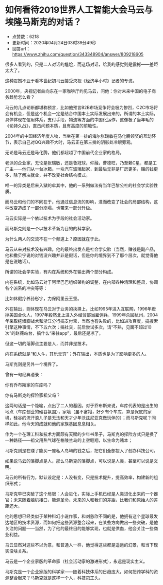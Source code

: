 # 如何看待2019世界人工智能大会马云与埃隆马斯克的对话？
- 点赞数：6218
- 更新时间：2020年04月24日03时39分49秒
- 回答url：https://www.zhihu.com/question/343348904/answer/809218605
<body>
 <p data-pid="87n2V86O">很多人看到的，只是二人对话的尴尬，而这场对话，给我的感觉则是震撼——差距太大了。</p>
 <p data-pid="zCasr6kK">这种震撼不亚于看本世纪初马云接受央视《经济半小时》记者的专访。</p>
 <p data-pid="kEfQrk_u">2000年，央视记者曲向东在一家咖啡厅约见马云，问他：你对未来中国的电子商务趋势怎么看？</p>
 <p data-pid="1KvqjKE_">马云的几点论断都堪称预言，比如他预言B2B市场竞争将会极为惨烈，C2C市场将会有机会，但是这个机会一定是结合中国本土实际发展出来的，所谓的本土实际，具体体现在信用体系，支付手段，物流等方面的中国化运作，这像极了当年毛的《论持久战》，直击问题本质，且有高度的前瞻性。</p>
 <p data-pid="NooUHr-Q">2004年的中国经济年度人物，当坐在第一排的海尔张瑞敏在马化腾领奖的互动环节，表示自己对QQ兴趣不大时，马云正在第三排的阴影处冷眼旁观。</p>
 <p data-pid="Qs7Q8Mk1">无论是马云还是马化腾，他们都超越了中国前代企业家的格局。</p>
 <p data-pid="y5P0CObH">老派的企业家，无论是张瑞敏，还是鲁冠球，仰融，曹德旺，乃至赖C星，都是工厂主——他们从一台冰箱，一块汽车玻璃起家，到最后无非是厂房更多，赚的钱更多，除了解决就业，并不改变社会结构模式。</p>
 <p data-pid="hKFKAc_h">唯一的异类是后来入狱的牟其中，他的一系列做法有当年巴黎公社的社会学实验性质。</p>
 <p data-pid="uFELil-u">而马云和他们的不同在于，他通过信息流的影响，进而改变了社会的局部结构，这种改变造成了一部分崩塌，也带来一部分升级。</p>
 <p data-pid="SlR_D5rY">马云实际是一个依以技术为手段的社会活动家。</p>
 <p data-pid="Xe9wxNAT">而马斯克则是一个以技术革新为目的的科学家。</p>
 <p data-pid="8RFbM5iw">为什么两人的交流不在一个频道上？原因就在于此。</p>
 <p data-pid="PjP2wSdd">马云从来对技术没有兴趣，他的最终出发点是社会学实验（当然，赚钱是副产品，他和撒贝宁说的对钱没兴趣并非是假话，但是你的境界到不了那个层次，就觉得他是在说瞎话）。</p>
 <p data-pid="eazDZvvz">所谓的社会学实验，有内在系统和外在输出两个部分构成。</p>
 <p data-pid="779B20_B">内在系统，比如马云对于阿里巴巴组织架构的调整，在内部各种清理和整肃，协调各个派系的冲突等等：</p>
 <p data-pid="WlquEZU_">比如休假疗养孙彤宇，力保阿里云王坚。</p>
 <p data-pid="wwfI04qz">外在输出，则体现在马云对于业务的抉择上，比如1995年进入互联网，1996年蹬掉美国合伙人，1997年毅然北上进入外经贸部当雇佣兵，1999年杀回杭州，2004年采取挖墙脚战术和浙江分行搞支付宝，当然也有失败的，比如进攻百度，搞搜索引擎这种事情，不下五六次；搞社交，前后尝试多次，请“不熟，见面不超过10次”的赵薇站台，搞什么“来往app”，最后还是凉了。</p>
 <p data-pid="WxrEPj4W">但这一切的落脚点主要是人，而并非是技术。</p>
 <p data-pid="f-ZBy3b2">内在系统就是“和人斗，其乐无穷”；外在输出，本质也是为了影响更多的人。</p>
 <p data-pid="-usSu9dT">马斯克则是另外一个境界了。</p>
 <p data-pid="8NSpNoca">曾有一句经典语录：</p>
 <p data-pid="gHC3q_Zf">你有乔布斯家的车库吗？</p>
 <p data-pid="G2BO5w7U">你有马斯克的探险家祖父吗？</p>
 <p data-pid="L6O4n3JK">这两句话是一个隐喻，点出了二人的基因。对于乔布斯来说，车库代表的是出生的地点（车库创业的硅谷氛围），家境（虽不富裕，好歹有个车库，算是保底的家境，硅谷的流汗浪儿子是无法和天才少年沃兹尼亚克做玩伴的）；而马斯克呢？同样如此，他今天的成就和他的家族基因息息相关。</p>
 <p data-pid="7tpW3Dyv">作为一个在理工科和技术方面颇有天赋的少年书呆子，马斯克的探险方式只是换了一种路径——祖父用热气球在格陵兰岛的上空翱翔，以生命为赌本；</p>
 <p data-pid="ZmmM4YCJ">马斯克则是在赚了能买一座私人岛屿的钱之后，把它们全部投入了创办科技公司。</p>
 <p data-pid="DaOBk0PZ">如果说马云的落脚点是人，那么马斯克的落脚点，可以说是人类，甚至可以说是文明。</p>
 <p data-pid="m4eOtiTS">马云的所有行为，默认设定是：人没有变，只是技术提升，提高效率，构建新的组织形式；</p>
 <p data-pid="gdYFfNTu">马斯克早已突破了这个局限：人会进化，实际上手机已经是人类进化出来的一个器官；未来随着脑机接口，能源革命，未来的人和我们的差距，比我们和原始人的差距还大。</p>
 <p data-pid="y19p3GHG">他的思想已经类似于某种科幻小说作家，和刘慈欣不同的是，他拥有这个星球最发达地区的技术资源，而如何把这些资源整合起来，在某些方向做出一些突破，是他关注的问题——当然，为了他的最终目的能够实现，也就是供血，他会关注一些商业利益。</p>
 <p data-pid="jxkvnuP0">马云显然对这些不以为意，和普通人一样，他觉得这些都是遥远的幻景，和当下现实没啥关系。</p>
 <p data-pid="AWZx1sZV">马云是一个企业家版的革命家（社会活动家的激进形式），永远是现实主义。</p>
 <p data-pid="zwaA3-hq">马斯克是一个企业家版的科学家——随着科技体系的日趋庞大，如何把跨学科的资源整合起来？马斯克就是这样一个人，科技包工头。</p>
</body>